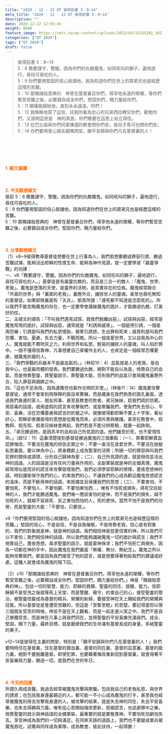 ```yaml
---
title: "2020 - 12 - 22 QT 彼得前書 5：8~14"
meta_title: "2020 - 12 - 22 QT 彼得前書 5：8~14"
description: ""
date: 2020-12-22 12:55:45
weight: 8848
feature_image: https://cmtc.tw/wp-content/uploads/2022/03/15235392_10211799862337740_180693556567566654_o-1.webp
categories: ["QT 2020"]
tags: ["QT 2020"]
draft: false
---
```


<blockquote>彼得前書 5：8~14<br />
5：8 務要謹守，警醒。因為你們的仇敵魔鬼，如同吼叫的獅子，遍地遊行，尋找可吞吃的人。<br />
5：9 你們要用堅固的信心抵擋他，因為知道你們在世上的眾弟兄也是經歷這樣的苦難。<br />
5：10 那賜諸般恩典的　神曾在基督裏召你們，得享他永遠的榮耀，等你們暫受苦難之後，必要親自成全你們，堅固你們，賜力量給你們。<br />
5：11 願權能歸給他，直到永永遠遠。阿們！<br />
5：12 我略略地寫了這信，託我所看為忠心的兄弟西拉轉交你們，勸勉你們，又證明這恩是　神的真恩。你們務要在這恩上站立得住。<br />
5：13 在巴比倫與你們同蒙揀選的教會問你們安。我兒子馬可也問你們安。<br />
5：14 你們要用愛心彼此親嘴問安。願平安歸與你們凡在基督裏的人！</blockquote><br />
&nbsp;<br />
<br />
&nbsp;<br />
<br />
<span style="color: #ff6600;"><strong>1. </strong><strong>經文誦讀</strong></span><br />
<br />
<span style="color: #ff6600;"><strong> </strong></span><br />
<br />
<span style="color: #ff6600;"><strong>2. 今天默想</strong><strong>經文<br />
</strong></span>彼前 5：8 務要謹守，警醒。因為你們的仇敵魔鬼，如同吼叫的獅子，遍地遊行，尋找可吞吃的人。<br />
5：9 你們要用堅固的信心抵擋他，因為知道你們在世上的眾弟兄也是經歷這樣的苦難。<br />
5：10 那賜諸般恩典的　神曾在基督裏召你們，得享他永遠的榮耀，等你們暫受苦難之後，必要親自成全你們，堅固你們，賜力量給你們。<br />
<br />
&nbsp;<br />
<br />
<span style="color: #ff6600;"><strong>3. 分享默想經文<br />
</strong></span>（1）v8~9彼得教導基督徒想要在世上行事為人，我們若想要勝過罪惡引誘、勝過苦難試煉、能夠活出耶穌的性情生命、能夠為神作見證，就一定要學習「屬靈爭戰」的功課：<br />
一、v8「務要謹守，警醒。因為你們的仇敵魔鬼，如同吼叫的獅子，遍地遊行，尋找可吞吃的人。」基督徒是有屬靈仇敵的，而且是三合一的敵人：「魔鬼、世界、老我」。魔鬼是墮落的天使，是靈界的活物，是真實存在的位格。魔鬼經常聯合「外面的世界」與「裏面的老我」，裏應外合，擄掠世人的靈魂，甚至也吞吃無知的基督徒。如果部隊裏面有「天兵」，那真所謂：「連死都不知道是怎麼死的」。所以我們不能忽略魔鬼的存在，也一定要學會識破魔鬼的詭計，才能勝過仇敵，打美好的仗。<br />
二、主禱文的禱告：「不叫我們遇見試探，救我們脫離凶惡」，試探與凶惡，經常是魔鬼常用的詭計。試探與凶惡，通常就是「利誘與威脅」。一個是用引誘，一個是用恐嚇；引誘是叫我們的私慾懷胎，被牽引誘惑，生出罪和死來；威脅則是叫我們恐懼、害怕、憂慮，失去力量，不戰而敗。所以一個貪愛世界，又以自我為中心的人，魔鬼就能不費吹灰之力，利用世界和私慾，輕易的擄掠人的靈魂，叫人陷於罪中。一個不懂得信靠神，凡事想要自己掌權作主的人，也肯定是一個經常恐懼憂慮，被魔鬼折磨的人。<br />
三、「我們爭戰的兵器本不是屬血氣的。」（林前10：4）血氣就是人的老我，是自我中心，也是屬肉體的發表。我們要勝過仇敵，絕對不能自以為是，倚靠自己的血氣，而是倚靠聖靈，靠聖靈啟示，靠聖靈大能，否則我們的血氣只會與魔鬼裏應外合，陷入罪惡與捆綁之中。<br />
四、「這也不足為怪，因為連撒但也裝作光明的天使。」（林後11：14）魔鬼要攻擊基督徒，通常不會笨到用猙獰的面目來驚嚇，而是藏身在我們熟悉的面孔裏面，透過我們身邊的家人、朋友同事、甚至是教會的牧者、弟兄姊妹，趁我們疏於防範，用惡毒的話語，或用虛假的謊言來攻擊我們，或是欺騙我們，使我們失去信心、平安、喜樂，活在恐懼憂慮與謊言的折磨之中。就像彼得勸耶穌不要上十字架，看似好心，耶穌卻責備彼得的思想是從魔鬼而來，必須斥責與敵擋。甚至在教會中，假教師、假先知、假弟兄姊妹會興起，我們若是不能分辨察驗，就要一起跌倒。<br />
五、「弟兄勝過牠，是因羔羊的血和自己所見證的道。他們雖至於死，也不愛惜性命。」（啟12：11）這裏清楚提到基督徒勝過魔鬼的三個重點：（一）、靠著耶穌寶血認罪悔改，不要活在魔鬼的控告定罪之中；不要一直活在貪愛世界，不要活在放縱私慾裏面，要以神為中心，將身體獻上成為聖潔的活祭；所絕一切的罪惡與叫我們犯罪的關係或源頭，分別自己歸神為聖；（二）、自己所見證的道，就是相信並活出神的話語。人的話語是沒有任何力量與作用的，全副軍裝就是神的全備真理，魔鬼經常用似是而非的謊言來攻擊毀壞我們，我們必須學習耶穌的榜樣，晝夜思想神的語，時刻護衛保守我們的心，約束我們的心，不讓我們的心成為歡迎魔鬼思想謊言的溫床，而是不斷用神的話語，來抵擋並且保護我們的思想；（三）、不要害怕，不要怕死、不要怕人、不要怕窮、不要怕東怕西…，唯有不怕死或損失，將死交託給神的人，我們才能勝過魔鬼。我們唯一應該害怕的是神，而不是我們的損失，越不怕死的人，就越不容易死．反之東怕西怕的人，死的更快。當然不怕不是我們的功勞，而是聖靈的大能：「不要怕，只要信」。<br />
<br />
v9「你們要用堅固的信心抵擋他，因為知道你們在世上的眾弟兄也是經歷這樣的苦難。」堅固的信心，不是自信，不是自我催眠，不是倚靠老我，信心是有對象的，我們的對象就是神，就是神的話語。我們相信神是慈愛信實的神，所以我們可以不害怕；我們相信神的話語，所以我們能夠識破魔鬼一切的詭計與謊言；我們不倚靠自己，晝夜思想，尋求聖靈的啟示，就能蒙神保求；我們不怕死亡與損失，因為一切都在神的手中，因此魔鬼在我們裏面「無權、無分、無紀念」。魔鬼之所以能夠攻擊我們，都是因為我們接受了牠的謊言，或是想要得著牠給我們的建議或好處，這種人就會成為魔鬼的階下囚。<br />
<br />
（2）v10「那賜諸般恩典的　神曾在基督裏召你們，得享他永遠的榮耀，等你們暫受苦難之後，必要親自成全你們，堅固你們，賜力量給你們。」神是「賜諸般恩典的神」，包括一切的智慧、能力、耶穌的救贖、聖靈的同住、提醒、能力。信耶穌絕不是受洗之後就等死上天堂，而是警醒、儆守，約束自己的心，接受聖靈的管治，被聖靈改變成為基督的精兵、榮耀的新婦，要接受神在天上賜給我們的榮耀與冠冕。所以基督徒是會遭受苦難的，但這是「至暫至輕」的苦楚。要記得當但以理三個朋友受苦的時候，神並不是在天上觀看，而是一起走進火窯之中。我們不是自己單獨受苦，而是神在凡事上與我們同在，並用聖靈的平安喜樂充滿我們。成全、堅固，賜下力量，最終目標，就是磨塑我們的生命滿有基督長成的身量，多結聖靈的果子。<br />
<br />
v12~14是彼得在主裏的問安，特別是：「願平安歸與你們凡在基督裏的人！」我們要時時住在基督裏，住在基督的寶血裏、基督的同在裏、基督的旨意裏、基督的能力裏，絕對不要脫離基督。即使犯罪，也要藉著悔改重新回到基督裏，就會得著平安喜樂與力量，勝過一切，度我們在世的年日。<br />
<br />
&nbsp;<br />
<br />
<span style="color: #ff6600;"><strong>4. 今天的回應<br />
</strong></span>所謂久病成良醫，我過去經常被魔鬼攻擊與欺騙，包括我自己的老我私慾、與世界的誘惑；也包括我身邊最親近的人，都可能一不小心成為魔鬼的打手，甚至我也經常被魔鬼利用去攻擊我身邊的人。被攻擊的結果，就是失去神的同在，失去平安喜樂，也失去得勝與力量。唯有從心思開始悔改更新，拒絕謊言，也逃避罪中之樂，倚靠聖靈的啟示與神話語的全備軍裝，最重要的就是要敬畏神，不要怕死怕窮怕失去，享受神成為我們的一切與滿足。在同奔天路的道路上，我們也不要變成單兵被魔鬼吞吃，試著與同伴成為軍隊，成為教會，彼此扶持，一起得勝！<br />
<br />
&nbsp;
        